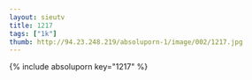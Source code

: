 ```yaml
--- 
layout: sieutv
title: 1217
tags: ["1k"]
thumb: http://94.23.248.219/absoluporn-1/image/002/1217.jpg
---
```

{% include absoluporn key="1217" %} 
